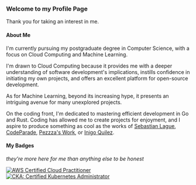 ### Welcome to my Profile Page

Thank you for taking an interest in me.  

#### About Me

I'm currently pursuing my postgraduate degree in Computer Science, with a focus on Cloud Computing and Machine Learning.  

I'm drawn to Cloud Computing because it provides me with a deeper understanding of software development's implications, instills confidence in initiating my own projects, and offers an excellent platform for open-source development.  

As for Machine Learning, beyond its increasing hype, it presents an intriguing avenue for many unexplored projects.  

On the coding front, I'm dedicated to mastering efficient development in Go and Rust. Coding has allowed me to create projects for enjoyment, and I aspire to produce something as cool as the works of [Sebastian Lague](https://www.youtube.com/SebastianLague), [CodeParade](https://www.youtube.com/CodeParade), [Pezzza's Work](https://www.youtube.com/PezzzasWork), or [Inigo Quilez](https://www.youtube.com/InigoQuilez).

#### My Badges
*they're more here for me than anything else to be honest*

<!--START_SECTION:badges-->
[![AWS Certified Cloud Practitioner](https://images.credly.com/size/110x110/images/00634f82-b07f-4bbd-a6bb-53de397fc3a6/image.png)](http://www.credly.com/badges/fcdf7b19-864a-4099-94cf-e4dc31e1d2c3 "AWS Certified Cloud Practitioner")
[![CKA: Certified Kubernetes Administrator](https://images.credly.com/size/110x110/images/8b8ed108-e77d-4396-ac59-2504583b9d54/cka_from_cncfsite__281_29.png)](http://www.credly.com/badges/f15fd663-dbaf-48d9-851b-0a97a5c5a082 "CKA: Certified Kubernetes Administrator")
<!--END_SECTION:badges-->

